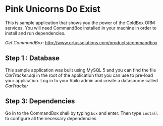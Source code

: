 Pink Unicorns Do Exist
======================

This is sample application that shows you the power of the ColdBox ORM services.  You will need CommandBox installed in your machine in order to install and run dependencies.

*Get CommandBox*: http://www.ortussolutions.com/products/commandbox

Step 1 : Database
-----------------
This sample application was built using MySQL 5 and you can find the file *CarTracker.sql* in the root of the application that you can use to pre-load your application.  Log in to your Railo admin and create a datasource called *CarTracker*

Step 3: Dependencies
--------------------
Go in to the CommandBox shell by typing `box` and enter. Then type `install` to configure all the necessary dependencies.